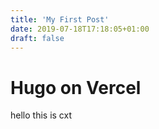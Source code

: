 ```yaml
---
title: 'My First Post'
date: 2019-07-18T17:18:05+01:00
draft: false
---
```


# Hugo on Vercel

hello this is cxt